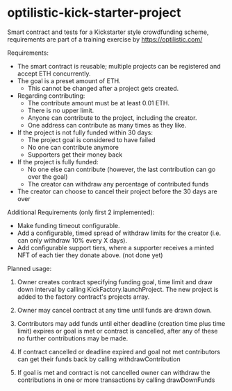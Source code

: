 # optilistic-kick-starter-project
Smart contract and tests for a Kickstarter style crowdfunding scheme, requirements are part of a training exercise by https://optilistic.com/

Requirements:

- The smart contract is reusable; multiple projects can be registered and accept ETH concurrently.
- The goal is a preset amount of ETH.
  - This cannot be changed after a project gets created.
- Regarding contributing:
  - The contribute amount must be at least 0.01 ETH.
  - There is no upper limit.
  - Anyone can contribute to the project, including the creator.
  - One address can contribute as many times as they like.
- If the project is not fully funded within 30 days:
  - The project goal is considered to have failed
  - No one can contribute anymore
  - Supporters get their money back
- If the project is fully funded:
  - No one else can contribute (however, the last contribution can go over the goal)
  - The creator can withdraw any percentage of contributed funds
- The creator can choose to cancel their project before the 30 days are over

Additional Requirements (only first 2 implemented):

- Make funding timeout configurable.
- Add a configurable, timed spread of withdraw limits for the creator (i.e. can only withdraw 10% every X days).
- Add configurable support tiers, where a supporter receives a minted NFT of each tier they donate above. (not done yet)

Planned usage:

1. Owner creates contract specifying funding goal, time limit and draw down interval by calling KickFactory.launchProject. 
The new project is added to the factory contract's projects array.

2. Owner may cancel contract at any time until funds are drawn down.

3. Contributors may add funds until either deadline (creation time plus time limit) expires or goal is met or contract is cancelled, after any of these no further contributions may be made.

4. If contract cancelled or deadline expired and goal not met contributors can get their funds back by calling withdrawContribution

5. If goal is met and contract is not cancelled owner can withdraw the contributions in one or more transactions by calling drawDownFunds
